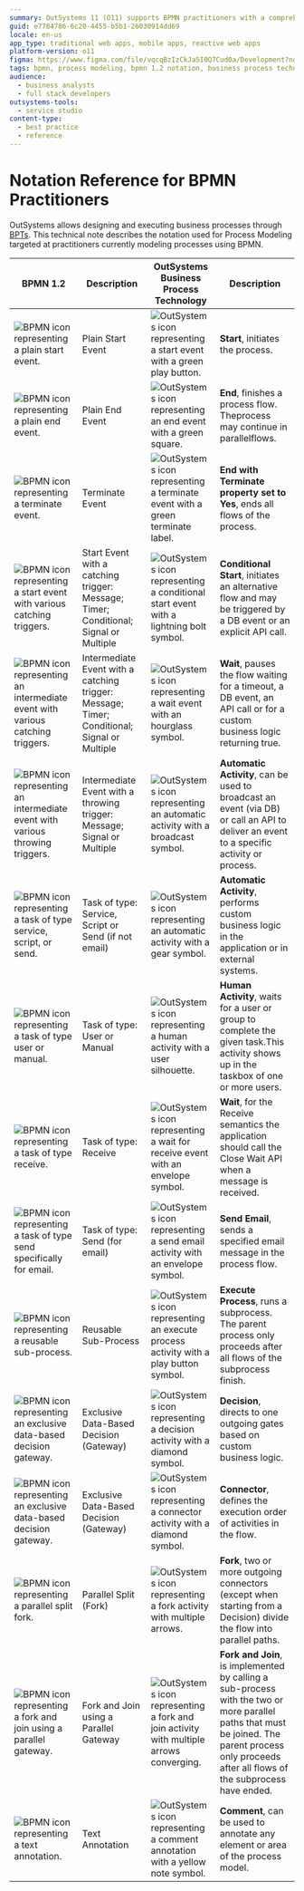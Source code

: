```yaml
---
summary: OutSystems 11 (O11) supports BPMN practitioners with a comprehensive guide to process modeling notation and execution.
guid: e7784786-6c20-4455-b5b1-26030914dd69
locale: en-us
app_type: traditional web apps, mobile apps, reactive web apps
platform-version: o11
figma: https://www.figma.com/file/vqcqBzIzCkJa5I0Q7Cud0a/Development?node-id=442:318
tags: bpmn, process modeling, bpmn 1.2 notation, business process technology, bpt
audience:
  - business analysts
  - full stack developers
outsystems-tools:
  - service studio
content-type:
  - best practice
  - reference
---
```

# Notation Reference for BPMN Practitioners

OutSystems allows designing and executing business processes through [BPTs](https://www.outsystems.com/tk/redirect?g=ce023611-1cbc-4c61-a778-2a66167bc7ba). This technical note describes the notation used for Process Modeling targeted at practitioners currently modeling processes using BPMN.

| **BPMN 1.2** |**Description**|**OutSystems Business Process Technology**|**Description**|
|-------------|-----------|-------------|---------------|
|![BPMN icon representing a plain start event.](images/Notation-Reference-for-BPMN-Practitioners_0.png "BPMN Plain Start Event")| Plain Start Event|![OutSystems icon representing a start event with a green play button.](images/Notation-Reference-for-BPMN-Practitioners_1.jpg "OutSystems Start Event") |**Start**, initiates the process.|
|![BPMN icon representing a plain end event.](images/Notation-Reference-for-BPMN-Practitioners_2.png "BPMN Plain End Event")| Plain End Event|![OutSystems icon representing an end event with a green square.](images/Notation-Reference-for-BPMN-Practitioners_3.jpg "OutSystems End Event")|  **End**, finishes a process flow. Theprocess may continue in parallelflows.|
|![BPMN icon representing a terminate event.](images/Notation-Reference-for-BPMN-Practitioners_4.png "BPMN Terminate Event")| Terminate Event|![OutSystems icon representing a terminate event with a green terminate label.](images/Notation-Reference-for-BPMN-Practitioners_5.jpg "OutSystems Terminate Event")|  **End with Terminate property set to Yes**, ends all flows of the process.|                                                                           
|![BPMN icon representing a start event with various catching triggers.](images/Notation-Reference-for-BPMN-Practitioners_6.png "BPMN Start Event with Catching Trigger")| Start Event with a catching trigger: Message; Timer; Conditional; Signal or Multiple|![OutSystems icon representing a conditional start event with a lightning bolt symbol.](images/Notation-Reference-for-BPMN-Practitioners_7.jpg "OutSystems Conditional Start")| **Conditional Start**, initiates an alternative flow and may be triggered by a DB event or an explicit API call.|
|![BPMN icon representing an intermediate event with various catching triggers.](images/Notation-Reference-for-BPMN-Practitioners_8.png "BPMN Intermediate Event with Catching Trigger")|  Intermediate Event with a catching trigger: Message; Timer; Conditional; Signal or Multiple | ![OutSystems icon representing a wait event with an hourglass symbol.](images/Notation-Reference-for-BPMN-Practitioners_9.jpg "OutSystems Wait Event")| **Wait**, pauses the flow waiting for a timeout, a DB event, an API call or for a custom business logic returning true.|
|![BPMN icon representing an intermediate event with various throwing triggers.](images/Notation-Reference-for-BPMN-Practitioners_10.jpg "BPMN Intermediate Event with Throwing Trigger")| Intermediate Event with a throwing trigger: Message; Signal or Multiple|![OutSystems icon representing an automatic activity with a broadcast symbol.](images/Notation-Reference-for-BPMN-Practitioners_11.jpg "OutSystems Automatic Activity")| **Automatic Activity**, can be used to broadcast an event (via DB) or call an API to deliver an event to a specific activity or process.                                                           |
|![BPMN icon representing a task of type service, script, or send.](images/Notation-Reference-for-BPMN-Practitioners_12.png "BPMN Task of Type Service, Script, or Send")| Task of type: Service, Script or Send (if not email)|![OutSystems icon representing an automatic activity with a gear symbol.](images/Notation-Reference-for-BPMN-Practitioners_13.jpg "OutSystems Automatic Activity")| **Automatic Activity**, performs custom business logic in the application or in external systems.|
|![BPMN icon representing a task of type user or manual.](images/Notation-Reference-for-BPMN-Practitioners_14.png "BPMN Task of Type User or Manual")| Task of type: User or Manual|![OutSystems icon representing a human activity with a user silhouette.](images/Notation-Reference-for-BPMN-Practitioners_15.jpg "OutSystems Human Activity")|  **Human Activity**, waits for a user or group to complete the given task.This activity shows up in the taskbox of one or more users.|
|![BPMN icon representing a task of type receive.](images/Notation-Reference-for-BPMN-Practitioners_16.png "BPMN Task of Type Receive")| Task of type: Receive|![OutSystems icon representing a wait for receive event with an envelope symbol.](images/Notation-Reference-for-BPMN-Practitioners_17.jpg "OutSystems Wait for Receive")| **Wait**, for the Receive semantics the application should call the Close Wait API when a message is received.|
|![BPMN icon representing a task of type send specifically for email.](images/Notation-Reference-for-BPMN-Practitioners_18.png "BPMN Task of Type Send for Email")| Task of type: Send (for email)|![OutSystems icon representing a send email activity with an envelope symbol.](images/Notation-Reference-for-BPMN-Practitioners_19.jpg "OutSystems Send Email Activity")| **Send Email**, sends a specified email message in the process flow.|
|![BPMN icon representing a reusable sub-process.](images/Notation-Reference-for-BPMN-Practitioners_20.png "BPMN Reusable Sub-Process")| Reusable Sub-Process|![OutSystems icon representing an execute process activity with a play button symbol.](images/Notation-Reference-for-BPMN-Practitioners_21.jpg "OutSystems Execute Process Activity")| **Execute Process**, runs a subprocess. The parent process only proceeds after all flows of the subprocess finish.|
|![BPMN icon representing an exclusive data-based decision gateway.](images/Notation-Reference-for-BPMN-Practitioners_22.png "BPMN Exclusive Data-Based Decision Gateway")| Exclusive Data-Based Decision (Gateway)|![OutSystems icon representing a decision activity with a diamond symbol.](images/Notation-Reference-for-BPMN-Practitioners_23.jpg "OutSystems Decision Activity")| **Decision**, directs to one outgoing gates based on custom business logic.|
|![BPMN icon representing an exclusive data-based decision gateway.](images/Notation-Reference-for-BPMN-Practitioners_24.png "BPMN Exclusive Data-Based Decision Gateway")|Exclusive Data-Based Decision (Gateway)|![OutSystems icon representing a connector activity with a diamond symbol.](images/Notation-Reference-for-BPMN-Practitioners_25.jpg "OutSystems Connector Activity")|  **Connector**, defines the execution order of activities in the flow.|
|![BPMN icon representing a parallel split fork.](images/Notation-Reference-for-BPMN-Practitioners_26.jpg "BPMN Parallel Split Fork")|Parallel Split (Fork)|![OutSystems icon representing a fork activity with multiple arrows.](images/Notation-Reference-for-BPMN-Practitioners_27.jpg "OutSystems Fork Activity")| **Fork**, two or more outgoing connectors (except when starting from a Decision) divide the flow into parallel paths.|
|![BPMN icon representing a fork and join using a parallel gateway.](images/Notation-Reference-for-BPMN-Practitioners_28.jpg "BPMN Fork and Join using Parallel Gateway")| Fork and Join using a Parallel Gateway|![OutSystems icon representing a fork and join activity with multiple arrows converging.](images/Notation-Reference-for-BPMN-Practitioners_29.png "OutSystems Fork and Join Activity")| **Fork and Join**, is implemented by calling a sub-process with the two or more parallel paths that must be joined. The parent process only proceeds after all flows of the subprocess have ended.|
|![BPMN icon representing a text annotation.](images/Notation-Reference-for-BPMN-Practitioners_30.png "BPMN Text Annotation")| Text Annotation|![OutSystems icon representing a comment annotation with a yellow note symbol.](images/Notation-Reference-for-BPMN-Practitioners_31.png "OutSystems Comment Annotation")| **Comment**, can be used to annotate any element or area of the process model.|
